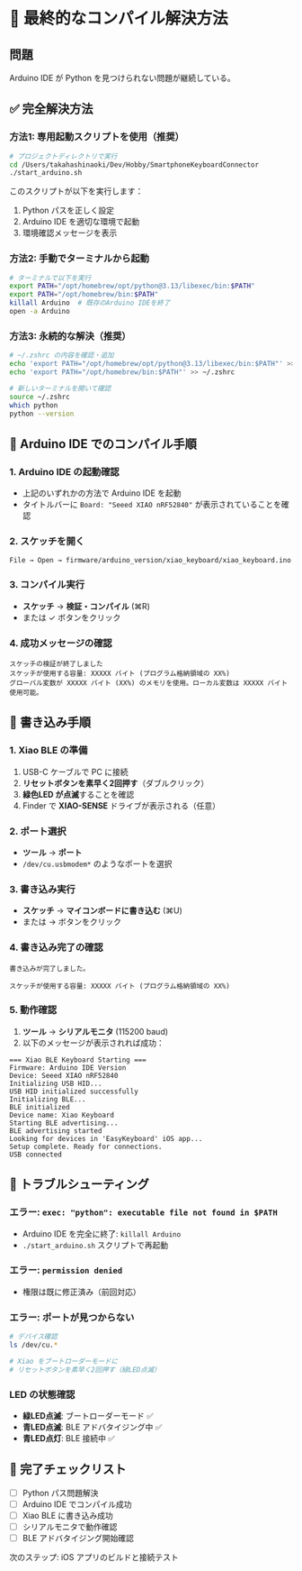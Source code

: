 # 🎯 最終的なコンパイル解決方法

## 問題
Arduino IDE が Python を見つけられない問題が継続している。

## ✅ 完全解決方法

### 方法1: 専用起動スクリプトを使用（推奨）

```bash
# プロジェクトディレクトリで実行
cd /Users/takahashinaoki/Dev/Hobby/SmartphoneKeyboardConnector
./start_arduino.sh
```

このスクリプトが以下を実行します：
1. Python パスを正しく設定
2. Arduino IDE を適切な環境で起動
3. 環境確認メッセージを表示

### 方法2: 手動でターミナルから起動

```bash
# ターミナルで以下を実行
export PATH="/opt/homebrew/opt/python@3.13/libexec/bin:$PATH"
export PATH="/opt/homebrew/bin:$PATH"
killall Arduino  # 既存のArduino IDEを終了
open -a Arduino
```

### 方法3: 永続的な解決（推奨）

```bash
# ~/.zshrc の内容を確認・追加
echo 'export PATH="/opt/homebrew/opt/python@3.13/libexec/bin:$PATH"' >> ~/.zshrc
echo 'export PATH="/opt/homebrew/bin:$PATH"' >> ~/.zshrc

# 新しいターミナルを開いて確認
source ~/.zshrc
which python
python --version
```

## 🚀 Arduino IDE でのコンパイル手順

### 1. Arduino IDE の起動確認
- 上記のいずれかの方法で Arduino IDE を起動
- タイトルバーに `Board: "Seeed XIAO nRF52840"` が表示されていることを確認

### 2. スケッチを開く
```
File → Open → firmware/arduino_version/xiao_keyboard/xiao_keyboard.ino
```

### 3. コンパイル実行
- **スケッチ** → **検証・コンパイル** (⌘R)
- または ✓ ボタンをクリック

### 4. 成功メッセージの確認
```
スケッチの検証が終了しました
スケッチが使用する容量: XXXXX バイト (プログラム格納領域の XX%)
グローバル変数が XXXXX バイト (XX%) のメモリを使用。ローカル変数は XXXXX バイト使用可能。
```

## 📱 書き込み手順

### 1. Xiao BLE の準備
1. USB-C ケーブルで PC に接続
2. **リセットボタンを素早く2回押す**（ダブルクリック）
3. **緑色LED が点滅**することを確認
4. Finder で **XIAO-SENSE** ドライブが表示される（任意）

### 2. ポート選択
- **ツール** → **ポート**
- `/dev/cu.usbmodem*` のようなポートを選択

### 3. 書き込み実行
- **スケッチ** → **マイコンボードに書き込む** (⌘U)
- または → ボタンをクリック

### 4. 書き込み完了の確認
```
書き込みが完了しました。

スケッチが使用する容量: XXXXX バイト (プログラム格納領域の XX%)
```

### 5. 動作確認
1. **ツール** → **シリアルモニタ** (115200 baud)
2. 以下のメッセージが表示されれば成功：

```
=== Xiao BLE Keyboard Starting ===
Firmware: Arduino IDE Version
Device: Seeed XIAO nRF52840
Initializing USB HID...
USB HID initialized successfully
Initializing BLE...
BLE initialized
Device name: Xiao Keyboard
Starting BLE advertising...
BLE advertising started
Looking for devices in 'EasyKeyboard' iOS app...
Setup complete. Ready for connections.
USB connected
```

## 🔧 トラブルシューティング

### エラー: `exec: "python": executable file not found in $PATH`
- Arduino IDE を完全に終了: `killall Arduino`
- `./start_arduino.sh` スクリプトで再起動

### エラー: `permission denied`
- 権限は既に修正済み（前回対応）

### エラー: ポートが見つからない
```bash
# デバイス確認
ls /dev/cu.*

# Xiao をブートローダーモードに
# リセットボタンを素早く2回押す（緑LED点滅）
```

### LED の状態確認
- **緑LED点滅**: ブートローダーモード ✅
- **青LED点滅**: BLE アドバタイジング中 ✅
- **青LED点灯**: BLE 接続中 ✅

## 🎉 完了チェックリスト

- [ ] Python パス問題解決
- [ ] Arduino IDE でコンパイル成功
- [ ] Xiao BLE に書き込み成功
- [ ] シリアルモニタで動作確認
- [ ] BLE アドバタイジング開始確認

次のステップ: iOS アプリのビルドと接続テスト
